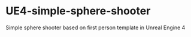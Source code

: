 # UE4-simple-sphere-shooter
Simple sphere shooter based on first person template in Unreal Engine 4
